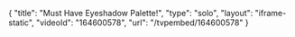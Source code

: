 {
    "title": "Must Have Eyeshadow Palette!",
    "type": "solo",
    "layout": "iframe-static",
    "videoId": "164600578",
    "url": "\/tvpembed\/164600578"
}